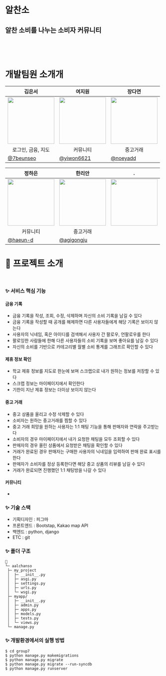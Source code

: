 
# 알찬소<br>
## 알찬 소비를 나누는 소비자 커뮤니티

<br><br><br>
# 개발팀원 소개개
| <center> 김은서  </center> | <center>여지원 </center> | <center>장다연</center> | 
| --- | --- | --- |
| <center> <img width="150px" src="https://avatars.githubusercontent.com/u/128278212?v=4" /></center> | <center><img width="150px" src="https://soopool.art/image/acnh/animal/Flurry.png" /></center> | <center><img width="150px" src="https://soopool.art/image/acnh/animal/Apple.png" /></center> | 
| <center>로그인, 금융, 지도 </center> | <center> 커뮤니티 </center> | <center> 중고거래 </center> |
| [@7beunseo](https://github.com/7beunseo)  | [@yiwon6621](https://github.com/yiwon6621) |  [@noeyadd](https://github.com/noeyadd) |

| <center>정하은 </center> | <center>한리안 </center> | <center>. </center> | 
| --- | --- | --- |
| <center> <img width="150px" src="https://soopool.art/image/acnh/animal/Molly.png" /></center> | <center><img width="150px" src="https://soopool.art/image/acnh/animal/Bree.png" /></center> | <center><img width="150px" src="https://soopool.art/image/acnh/animal/Graham.png" /></center> | 
| <center>커뮤니티 </center> | <center> 중고거래 </center> | <center>  </center> |
| [@haeun-d](https://github.com/haeun-d)  | [@agigongju](https://github.com/agigongju) |   |

# 📙 프로젝트 소개<br><br>


### ✨ 서비스 핵심 기능<br>

#### 금융 기록 
  - 금융 기록을 작성, 조회, 수정, 삭제하며 자신의 소비 기록을 남길 수 있다
  - 금융 기록을 작성할 때 공개를 해제하면 다른 사용자들에게 해당 기록은 보이지 않는다
  - 사용자의 닉네임, 혹은 아이디를 검색해서 사용자 간 팔로우, 언팔로우를 한다
  - 팔로잉한 사람들에 한해 다른 사용자들의 소비 기록을 보며 좋아요를 남길 수 있다
  - 자신의 소비를 기반으로 카테고리별 월별 소비 통계를 그래프르 확인할 수 있다
 

#### 제휴 정보 확인
  - 학교 제휴 정보를 지도로 한눈에 보며 스크랩으로 내가 원하는 정보를 저장할 수 있다
  - 스크랩 정보는 마이페이지에서 확인한다
  - 기한이 지난 제휴 정보는 더이상 보이지 않는다
    
#### 중고 거래
  - 중고 상품을 올리고 수정 삭제할 수 있다
  - 소비자는 원하는 중고거래를 찜할 수 있다
  - 중고 거래 희망을 원하는 사용자는 1:1 채팅 기능을 통해 판매자와 연락을 주고받는다
  - 소비자의 경우 마이페이지에서 내가 요청한 채팅을 모두 조회할 수 있다
  - 판매자의 경우 올린 상품에서 요청받은 채팅을 확인할 수 있다
  - 거래가 완료된 경우 판매자는 구매한 사용자의 닉네임을 입력하여 판매 완료 표시를 한다
  - 판매자가 소비자를 정상 등록한다면 해당 중고 상품의 리뷰를 남길 수 있다
  - 거래가 완료되면 진행했던 1:1 채팅방을 나갈 수 있다

#### 커뮤니티  
  - 




### ✨ 기술 스택<br>

- 기획디자인 : 피그마
- 프론트엔드 : Bootstap, Kakao map API
- 백엔드 : python, django
- ETC : git


### ✨ 폴더 구조<br>


  ```
  📂 
  └─ aalchanso
   ├─ my_project
   │  ├─ __init__.py
   │  ├─ asgi.py
   │  ├─ settings.py
   │  ├─ urls.py
   │  └─ wsgi.py
   ├─ myapp/
   │  ├─ __init__.py
   │  ├─ admin.py
   │  ├─ apps.py
   │  ├─ models.py
   │  ├─ tests.py
   │  └─ views.py
   └─ manage.py
  ```

### ✨ 개발환경에서의 실행 방법<br>
  ```
  $ cd group7
  $ python manage.py makemigrations
  $ python manage.py migrate
  $ python manage.py migrate --run-syncdb
  $ python manage.py runserver
  ```


